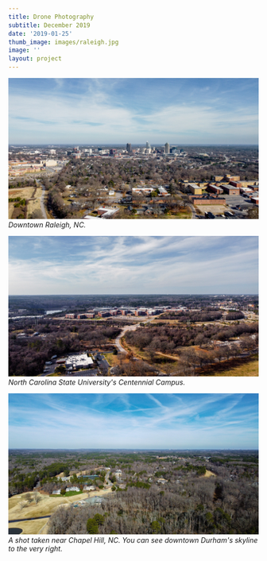 ```yaml
---
title: Drone Photography
subtitle: December 2019
date: '2019-01-25'
thumb_image: images/raleigh.jpg
image: ''
layout: project
---
```


![Raleigh](/images/raleigh.jpg)
*Downtown Raleigh, NC.*

![Centennial](/images/centennial.jpg)
*North Carolina State University's Centennial Campus.*

![Chapel Hill](/images/chapelhill.jpg)
*A shot taken near Chapel Hill, NC. You can see downtown Durham's skyline to the very right.*